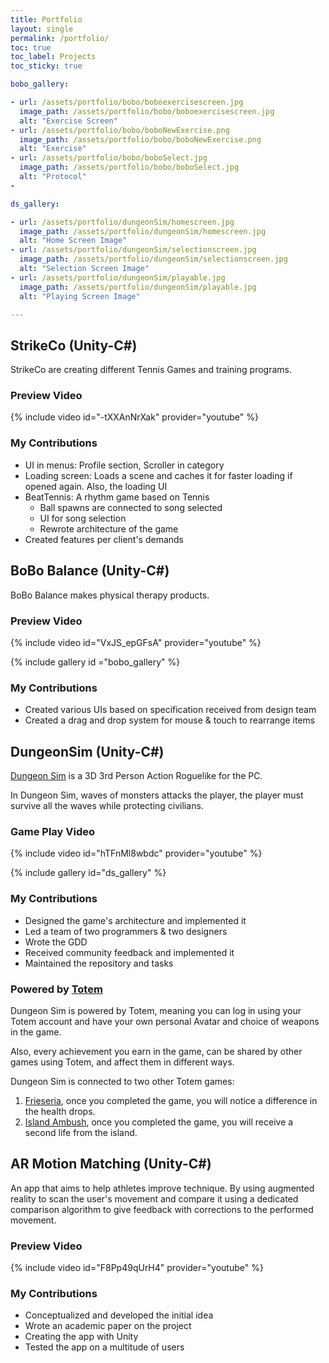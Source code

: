```yaml
---
title: Portfolio
layout: single
permalink: /portfolio/
toc: true
toc_label: Projects
toc_sticky: true

bobo_gallery:

- url: /assets/portfolio/bobo/boboexercisescreen.jpg
  image_path: /assets/portfolio/bobo/boboexercisescreen.jpg
  alt: "Exercise Screen"
- url: /assets/portfolio/bobo/boboNewExercise.png
  image_path: /assets/portfolio/bobo/boboNewExercise.png
  alt: "Exercise"
- url: /assets/portfolio/bobo/boboSelect.jpg
  image_path: /assets/portfolio/bobo/boboSelect.jpg
  alt: "Protocol"
-

ds_gallery:

- url: /assets/portfolio/dungeonSim/homescreen.jpg
  image_path: /assets/portfolio/dungeonSim/homescreen.jpg
  alt: "Home Screen Image"
- url: /assets/portfolio/dungeonSim/selectionscreen.jpg
  image_path: /assets/portfolio/dungeonSim/selectionscreen.jpg
  alt: "Selection Screen Image"
- url: /assets/portfolio/dungeonSim/playable.jpg
  image_path: /assets/portfolio/dungeonSim/playable.jpg
  alt: "Playing Screen Image"

---
```


## StrikeCo (Unity-C#)

StrikeCo are creating different Tennis Games and training programs.

### Preview Video

{% include video id="-tXXAnNrXak" provider="youtube" %}

### My Contributions

- UI in menus: Profile section, Scroller in category
- Loading screen: Loads a scene and caches it for faster loading if opened again. Also, the loading UI
- BeatTennis: A rhythm game based on Tennis
    - Ball spawns are connected to song selected
    - UI for song selection
    - Rewrote architecture of the game
- Created features per client's demands



## BoBo Balance (Unity-C#)

BoBo Balance makes physical therapy products.

### Preview Video

{% include video id="VxJS_epGFsA" provider="youtube" %}

{% include gallery id ="bobo_gallery" %}

### My Contributions

- Created various UIs based on specification received from design team
- Created a drag and drop system for mouse & touch to rearrange items



## DungeonSim (Unity-C#)

[Dungeon Sim] is a 3D 3rd Person Action Roguelike for the PC.

In Dungeon Sim, waves of monsters attacks the player, the player must survive all the waves while protecting civilians.

### Game Play Video

{% include video id="hTFnMl8wbdc" provider="youtube" %}

{% include gallery id="ds_gallery" %}

### My Contributions

- Designed the game's architecture and implemented it
- Led a team of two programmers & two designers
- Wrote the GDD
- Received community feedback and implemented it
- Maintained the repository and tasks

### Powered by [Totem]

Dungeon Sim is powered by Totem, meaning you can log in using your Totem account and have your own personal Avatar and
choice of weapons in the game.

Also, every achievement you earn in the game, can be shared by other games using Totem, and affect them in different
ways.

Dungeon Sim is connected to two other Totem games:

1. [Frieseria], once you completed the game, you will notice a difference in the health drops.
2. [Island Ambush], once you completed the game, you will receive a second life from the island.

[Dungeon Sim]:https://leos-clockworks.itch.io/dungeon-sim

[Totem]:https://totem.gdn/bin/view/Main/

[Frieseria]:https://adamkormos.itch.io/frieseria

[Island Ambush]:https://judgegames.itch.io/island-ambush



## AR Motion Matching (Unity-C#)

An app that aims to help athletes improve technique. By using augmented reality to scan the user's movement and compare
it using a dedicated comparison algorithm to give feedback with corrections to the performed movement.

### Preview Video

{% include video id="F8Pp49qUrH4" provider="youtube" %}

### My Contributions

- Conceptualized and developed the initial idea
- Wrote an academic paper on the project
- Creating the app with Unity
- Tested the app on a multitude of users